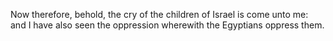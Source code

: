 Now therefore, behold, the cry of the children of Israel is come unto me: and I have also seen the oppression wherewith the Egyptians oppress them.
